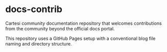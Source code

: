 # docs-contrib

Cartesi community documentation repository that welcomes contributions from the community beyond the official docs portal.

This repository uses a GitHub Pages setup with a conventional blog file naming and directory structure.
